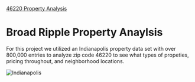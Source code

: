 [46220 Property Analysis](http://46220-property-analysis.s3-website.us-east-2.amazonaws.com/)

# Broad Ripple Property Anaylsis

For this project we utilized an Indianapolis property data set with over 800,000 entries to analyze zip code 46220 to see what types of propeties, pricing throughout, and neighborhood locations.  

![Indianapolis](D:\nprow\Pictures/indy_downtown)




